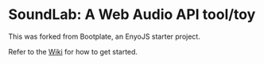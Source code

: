 SoundLab: A Web Audio API tool/toy
=========

This was forked from Bootplate, an EnyoJS starter project.

Refer to the [Wiki](https://github.com/enyojs/enyo/wiki/Bootplate) for how to get started.
